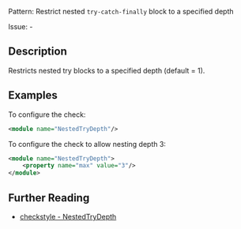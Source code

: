 Pattern: Restrict nested `try-catch-finally` block to a specified depth

Issue: -

## Description

Restricts nested try blocks to a specified depth (default = 1). 

## Examples

To configure the check: 


```xml
<module name="NestedTryDepth"/>
```
        

To configure the check to allow nesting depth 3: 


```xml
<module name="NestedTryDepth">
    <property name="max" value="3"/>
</module>
```

## Further Reading

* [checkstyle - NestedTryDepth](http://checkstyle.sourceforge.net/config_coding.html#NestedTryDepth)

